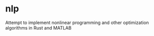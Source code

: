 # nlp

Attempt to implement nonlinear programming and other optimization algorithms in Rust and MATLAB


